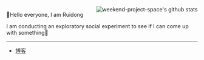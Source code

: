

<img style="max-width: 360px" align="right" src="https://github-readme-stats.vercel.app/api?username=weekend-project-space&show_icons=true&icon_color=0366d6&bg_color=ffffff&hide_title=true&include_all_commits=true&count_private=true&hide_rank=true" alt="weekend-project-space's github stats"/>

👋Hello everyone, I am Ruidong

I am conducting an exploratory social experiment to see if I can come up with something🌟

---

- [博客](https://weekendproject.online/)
